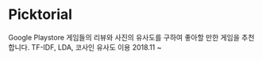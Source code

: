 # Picktorial
Google Playstore 게임들의 리뷰와 사진의 유사도를 구하여 좋아할 만한 게임을 추천합니다. 
TF-IDF, LDA, 코사인 유사도 이용
2018.11 ~
